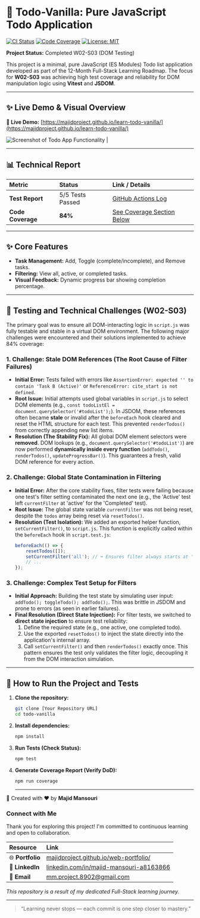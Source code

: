 # 🎯 Todo-Vanilla: Pure JavaScript Todo Application

[![CI Status](https://github.com/majidproject/learn-todo-vanilla/actions/workflows/ci.yml/badge.svg)](https://github.com/majidproject/learn-todo-vanilla/actions)
[![Code Coverage](https://img.shields.io/badge/Coverage-84%25-brightgreen?style=flat-square)](#-testing-and-technical-challenges)
[![License: MIT](https://img.shields.io/badge/License-MIT-blue.svg)](https://github.com/majidproject/learn-todo-vanilla/blob/main/LICENSE)

**Project Status:** Completed W02-S03 (DOM Testing)

This project is a minimal, pure JavaScript (ES Modules) Todo list application developed as part of the 12-Month Full-Stack Learning Roadmap. The focus for **W02-S03** was achieving high test coverage and reliability for DOM manipulation logic using **Vitest** and **JSDOM**.


---

## ✨ Live Demo & Visual Overview

**🔗 Live Demo:** [https://majidproject.github.io/learn-todo-vanilla/](https://majidproject.github.io/learn-todo-vanilla/)

![Screenshot of Todo App Functionality](assets/demo-w02-s02.gif) | 

---

## 📊 Technical Report

| Metric | Status | Link / Details |
| :--- | :--- | :--- |
| **Test Report** | 5/5 Tests Passed | [GitHub Actions Log](https://github.com/majidproject/learn-todo-vanilla/actions/runs/18664524751) |
| **Code Coverage** | **84%** | [See Coverage Section Below](#-testing-and-technical-challenges) |

---

## ✨ Core Features

* **Task Management:** Add, Toggle (complete/incomplete), and Remove tasks.
* **Filtering:** View all, active, or completed tasks.
* **Visual Feedback:** Dynamic progress bar showing completion percentage.

---

## 🧪 Testing and Technical Challenges (W02-S03)

The primary goal was to ensure all DOM-interacting logic in `script.js` was fully testable and stable in a virtual DOM environment. The following major challenges were encountered and their solutions implemented to achieve 84% coverage:

### 1. Challenge: Stale DOM References (The Root Cause of Filter Failures)

* **Initial Error:** Tests failed with errors like `AssertionError: expected '' to contain 'Task B (Active)'` or `ReferenceError: cite_start is not defined`.
* **Root Issue:** Initial attempts used global variables in `script.js` to select DOM elements (e.g., `const todoListEl = document.querySelector('#todoList');`). In JSDOM, these references often became **stale** or invalid after the `beforeEach` hook cleared and reset the HTML structure for each test. This prevented `renderTodos()` from correctly appending new list items.
* **Resolution (The Stability Fix):** All global DOM element selectors were **removed**. DOM lookups (e.g., `document.querySelector('#todoList')`) are now performed **dynamically inside every function** (`addTodo()`, `renderTodos()`, `updateProgressBar()`). This guarantees a fresh, valid DOM reference for every action.

### 2. Challenge: Global State Contamination in Filtering

* **Initial Error:** After the core stability fixes, filter tests were failing because one test's filter setting contaminated the next one (e.g., the 'Active' test left `currentFilter` at 'active' for the 'Completed' test).
* **Root Issue:** The global state variable `currentFilter` was not being reset, despite the `todos` array being reset via `resetTodos()`.
* **Resolution (Test Isolation):** We added an exported helper function, `setCurrentFilter()`, to `script.js`. This function is explicitly called within the `beforeEach` hook in `script.test.js`:
    ```javascript
    beforeEach(() => {
        resetTodos([]); 
        setCurrentFilter('all'); // ⬅️ Ensures filter always starts at 'all'
        // ...
    });
    ```

### 3. Challenge: Complex Test Setup for Filters

* **Initial Approach:** Building the test state by simulating user input: `addTodo(); toggleTodo(); addTodo();`. This was brittle in JSDOM and prone to errors (as seen in earlier failures).
* **Final Resolution (Direct State Injection):** For filter tests, we switched to **direct state injection** to ensure test reliability:
    1.  Define the required state (e.g., one active, one completed todo).
    2.  Use the exported `resetTodos()` to inject the state directly into the application's internal array.
    3.  Call `setCurrentFilter()` and then `renderTodos()` exactly once.
    This pattern ensures the test only validates the filter logic, decoupling it from the DOM interaction simulation.

---

## 🚀 How to Run the Project and Tests

1.  **Clone the repository:**
    ```bash
    git clone [Your Repository URL]
    cd todo-vanilla
    ```
2.  **Install dependencies:**
    ```bash
    npm install
    ```
3.  **Run Tests (Check Status):**
    ```bash
    npm test
    ```
4.  **Generate Coverage Report (Verify DoD):**
    ```bash
    npm run coverage
    ```

    --------------------------------------------------------------------------

🧠 Created with ❤️ by **Majid Mansouri**  

### Connect with Me

Thank you for exploring this project! I'm committed to continuous learning and open to collaboration.

| Resource | Link |
| :--- | :--- |
| 🌐 **Portfolio** | [majidproject.github.io/web-portfolio/](https://majidproject.github.io/web-portfolio/) |
| 🔗 **LinkedIn**  | [linkedin.com/in/majid-mansouri-a8163866](https://www.linkedin.com/in/majid-mansouri-a8163866) |
| 📧 **Email**     | [mm.project.8902@gmail.com](mailto:mm.project.8902@gmail.com) |

*This repository is a result of my dedicated Full-Stack learning journey.*

--------------------------------------------------------------------------

> “Learning never stops — each commit is one step closer to mastery.”